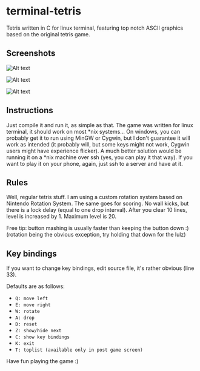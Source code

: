 # terminal-tetris
Tetris written in C for linux terminal, featuring top notch ASCII graphics based on the original tetris game.

## Screenshots

![Alt text](screenshot1.jpg?raw=true "In game")

![Alt text](screenshot2.jpg?raw=true "Post game")

![Alt text](screenshot3.jpg?raw=true "Toplist")

## Instructions
Just compile it and run it, as simple as that. The game was written for linux terminal, it should work on most \*nix systems... On windows, you can probably get it to run using MinGW or Cygwin, but I don't guarantee it will work as intended (it probably will, but some keys might not work, Cygwin users might have experience flicker). A much better solution would be running it on a \*nix machine over ssh (yes, you can play it that way). If you want to play it on your phone, again, just ssh to a server and have at it.

## Rules
Well, regular tetris stuff. I am using a custom rotation system based on Nintendo Rotation System. The same goes for scoring. No wall kicks, but there is a lock delay (equal to one drop interval). After you clear 10 lines, level is increased by 1. Maximum level is 20.

Free tip: button mashing is usually faster than keeping the button down :) (rotation being the obvious exception, try holding that down for the lulz)

## Key bindings
If you want to change key bindings, edit source file, it's rather obvious (line 33).

Defaults are as follows:

* `Q: move left`
* `E: move right`
* `W: rotate`
* `A: drop`
* `D: reset`
* `Z: show/hide next`
* `C: show key bindings`
* `K: exit`
* `T: toplist (available only in post game screen)`

Have fun playing the game :)

